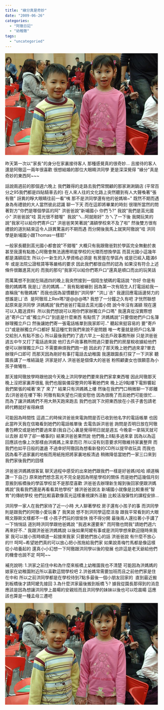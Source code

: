 ```yaml
---
title: "緣分真是奇妙"
date: "2009-06-26"
categories: 
  - "阿徹日記"
  - "幼稚徹"
tags: 
  - "uncategoried"
---
```


![](images/3168898517_d2d8be066f.jpg)

昨天第一次以"家長"的身分在家裏接待客人 那種感覺真的很奇妙… 且接待的客人還是阿徹這一兩年很喜歡 很想結婚的那位大眼睛洪同學 更是深深覺得 "緣分"真是奇妙的東西阿~~~

話說兩週前的那個週六晚上 我們難得的走路去我們常關顧的那家涮涮鍋店 (平常百分之95我們都是四貼騎車去的) 在人來人往的文化路上突然聽到有人大聲喚著"張有徹" 訝異的睜大眼睛往前一看"咦 那不是洪同學還有他的爸媽嘛~" 既然不期而遇 身為有禮貌的大人當然彼此認識 聊一下天 而在這即將畢業的時刻 很理所當然的問著對方"你們是哪個學區的阿" 洪爸爸說"新埔國小 你們ㄋ?" 我說"我們是莒光國小" 洪爸爸說"哇 莒光很不錯喔"  我說"ㄟ..阿就剛好" ㄌㄟ了一下後 我開玩笑的說"我家可以給你們寄戶口" 洪爸爸笑笑著說"滿額學校來不及了啦" 然後雙方很有禮貌的道別結束這令人訝異驚喜的不期而遇 而分開後我馬上就笑阿徹說"哇 洪同學是新埔國小跟Thomas一樣耶"

一般家長聽到莒光國小都會說"不錯喔" 大概只有我跟徹爸對於學區完全無動於衷 甚至我還有點擔心阿徹會無法適應明星學校的光環而想換學區 而莒光國小這幾年都是滿額招生 所以小一新生的入學資格必須是 有房屋在學區內 或是已經入籍滿6年 或是法院公證租賃等等嚴格的要求 因此我們都很自然的認為 如果沒有符合上述條件很難進莒光的 而我的那句"我家可以給你們寄戶口"還真是順口而出的玩笑話

而萬萬想不到就在隔週四的晚上我突然接到一個陌生號碼的電話說 "你好 你是有徹的媽媽嗎 我是ㄩˋ丞的媽媽…." 我有點被嚇到 因為第一次有陌生人打電話給我一直稱我"有徹媽媽" 而我也因為習慣聽到"洪同學" "洪ㄩˋ丞" 我邊回應電話邊努力的想誰是ㄩˋ丞  是阿徹班上Rex嗎?是@@@嗎? 我想了一分鐘之久有吧 才恍然聯想起原來是洪同學 洪媽媽說"我們爸爸打電話去莒光國小問 說今年沒有滿額 現在還可以入籍送資料  所以我們想說可以用你們家辦獨立戶口嗎" 我還真從沒實際想過"寄戶口"或"獨立戶口"到底是什麼東西 有點慌了 洪媽媽說"只要借她們戶口名簿辦理獨立戶口 然後讓她們寄一張電話帳單到我家即可.." 聽起來挺容易的 要"寄戶口"或是辦獨立戶口都好 幫這種忙對我們來說不是問題 唯一考量就是把戶口名簿交給別人有點不放心 所以最後我們約了週六早上一起去戶政事務所辦 只是洪爸爸週五中午又打了電話過來說 他打去戶政事務所問過只要我們的房屋稅收據給他們便可以辦理獨立戶口 不需要麻煩我們跑一趟 因此約了那天晚上她們過來拿?單去辦理戶口即可 而那天因為剛好有事打電話去幼稚園 我還跟園長打探了一下洪家 聽園長講了一堆結論是 洪家是好人 洪爸爸是個偉大的爸爸 粉照顧妻女也很願意為小孩子做犧牲…

那天接阿徹放學時跟他說今天晚上洪同學她們要來我們家拿東西喔 因此阿徹那天晚上沒把家裏弄很亂 我們也服裝儀容整齊的等著她們來 晚上近9點樓下電鈴響起 我們緊張的喊著'來了 來了" 結果只有洪媽媽上樓 然後在我們門口稍微聊一下即離去(洪爸爸在樓下等) 阿徹有點失望也只能安慰他 因為很晚了而且她們可能很忙… 而為了讓洪媽媽們不用大熱天跑來跑去 我們也說下次把東西放在小孩子書包請老師代轉就好省得麻煩

可能因為時間性 這週二的時候洪爸爸來電詢問是否已收到他名字的電話帳單 也因此當昨天我在信箱看到她們的電話帳單後 去電告訴洪爸爸 詢問是否明日放在阿徹書包轉交或是她們要過來拿(我自己心裏是覺得明日就是週五 今晚拿一拿隔天就可以去辦 趁早了卻一樁事的) 結果洪爸爸果然說 他們晚上8點多過來拿 因為以為這回應該也像上次那樣由洪媽媽上來拿而已 所以沒有刻意要求阿徹維持家裏整齊 而我們也如平日般的邋遢 不過幸好阿徹因為想看新發的CD所以提早收玩具 而我也因為看不過家裏的地板而用紙拖把將家裏地板清過 稍微降低當她們一家三口來到我們家後我們的囧樣

洪爸爸洪媽媽很客氣 聊天過程中感受的出來她們跟我們一樣是好爸媽(哈哈 順道稱讚一下自己) 原來她們想念莒光不完全是因為明星學校的關係 而是她們這幾個月刻意搬到板橋後的學區學校並不是那麼喜歡 洪爸爸去辦理新生報到後回家便跟洪媽媽說"我看我們還是再看看其他學校" 據洪爸爸說法 新埔國小就像是比較重視"智育"的傳統學校 他們比較喜歡像莒光這樣重視課外活動 比較活潑彈性的課程安排…

洪同學一家人在我們家待了近一小時 大人聊著學校 房子還有小孩子的事 而洪同學則是跟我們的阿徹小愛玩番了 我笑說 想不到洪同學這麼活潑 跟我平常看到的大眼睛文靜斯文樣都不一樣 小孩子們玩的很愉快 捨不得分開 最後兩人還拉著小手講了一下悄悄話 道別時洪同學跟他爸媽說 "我週末還要來" 而阿徹也問我"請她們週六再來好不.." 我跟洪爸爸洪媽媽說 以後如果阿嬤有事或是洪同學想來歡迎隨時來我家 我可以接小孩時順道一起接來我家 只要她們放心的話 洪爸爸說 有什麼不放心的!!! 呵呵~希望她們真的可以放心把小孩拖給我們家 如果說青梅竹馬都是像這樣從小培養起的 還真小小幻想一下阿徹跟洪同學以後的發展 也許這是老天爺給他們的機會也說不定 呵呵~~

補充說明: 1.洪家之前住中和為什麼來板橋上幼稚園我也不清楚 可能因為洪媽媽的娘家在幼稚園附近所以喜歡這間學校吧 2.洪爸媽常需要加班而且之前他們家是住在中和 所以之前洪同學都是在學校待到7點多最後一個小朋友回家的  直到最近搬到板橋後才請阿嬤先接回 3.為什麼洪家最後搬到板橋ㄋ? 據我從園長那得到的消息應該是因為想讓洪同學上晨暘的安親班而且洪同學的妹妹以後也可以唸晨暘 這應該也算是一種孟母三遷吧

![](images/3168898517_d2d8be066f.jpg)
